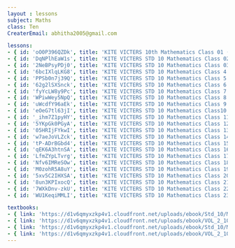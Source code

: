 ```yaml
--- 
layout : lessons 
subject: Maths
class: Ten
CreaterEmail: abhitha2005@gmail.com

lessons: 
- { id: 'oO0P396QZDk', title: 'KITE VICTERS 10th Mathematics Class 01 (First Bell-ഫസ്റ്റ് ബെല്‍)' }
- { id: 'DqNPlhEaW1s', title: 'KITE VICTERS STD 10 Mathematics Class 02 (First Bell-ഫസ്റ്റ് ബെല്‍)' }
- { id: '2NeBPsyPDj0', title: 'KITE VICTERS STD 10 Mathematics Class 03 (First Bell-ഫസ്റ്റ് ബെല്‍)' }
- { id: '6bcIXlqLKG8', title: 'KITE VICTERS STD 10 Mathematics Class 4 (First Bell-ഫസ്റ്റ് ബെല്‍)' }
- { id: 'PPSb0n7j39Q', title: 'KITE VICTERS STD 10 Mathematics Class 5 (First Bell-ഫസ്റ്റ് ബെല്‍)' }
- { id: '62g2lSXSnck', title: 'KITE VICTERS STD 10 Mathematics Class 6 (First Bell-ഫസ്റ്റ് ബെല്‍)' }
- { id: 'fyYcLW8y9Pc', title: 'KITE VICTERS STD 10 Mathematics Class 7 (First Bell-ഫസ്റ്റ് ബെല്‍)' }
- { id: 'WPiwWey5NpQ', title: 'KITE VICTERS STD 10 Mathematics Class 8 (First Bell-ഫസ്റ്റ് ബെല്‍)' }
- { id: 'uWcdfY96aEk', title: 'KITE VICTERS STD 10 Mathematics Class 9 (First Bell-ഫസ്റ്റ് ബെല്‍)' }
- { id: 'eOeG7tl63jI', title: 'KITE VICTERS STD 10 Mathematics Class10 (First Bell-ഫസ്റ്റ് ബെല്‍)' }
- { id: '_ihm7Z1pyHY', title: 'KITE VICTERS STD 10 Mathematics Class 11 (First Bell-ഫസ്റ്റ് ബെല്‍)' }
- { id: '5YKpGk0PGyA', title: 'KITE VICTERS STD 10 Mathematics Class 12 (First Bell-ഫസ്റ്റ് ബെല്‍)' }
- { id: '05HRIjFYkwI', title: 'KITE VICTERS STD 10 Mathematics Class 13 (First Bell-ഫസ്റ്റ് ബെല്‍)' }
- { id: 'w7aeJoVLZck', title: 'KITE VICTERS STD 10 Mathematics Class 14 (First Bell-ഫസ്റ്റ് ബെല്‍)' }
- { id: 'tP-ADrBGbd4', title: 'KITE VICTERS STD 10 Mathematics Class 15 (First Bell-ഫസ്റ്റ് ബെല്‍)' }
- { id: 'qEK6A3htnSA', title: 'KITE VICTERS STD 10 Mathematics Class 16 (First Bell-ഫസ്റ്റ് ബെല്‍)' }
- { id: 'LfmZYpLTvrg', title: 'KITE VICTERS STD 10 Mathematics Class 17 (First Bell-ഫസ്റ്റ് ബെല്‍)' }
- { id: 'Nfv6IMReSOw', title: 'KITE VICTERS STD 10 Mathematics Class 18 (First Bell-ഫസ്റ്റ് ബെല്‍)' }
- { id: 'M0zohR5A8uY', title: 'KITE VICTERS STD 10 Mathematics Class 19 (First Bell-ഫസ്റ്റ് ബെല്‍)' }
- { id: '5xv5C2IHXSA', title: 'KITE VICTERS STD 10 Mathematics Class 20 (First Bell-ഫസ്റ്റ് ബെല്‍)' }
- { id: '8un3KPIxocQ', title: 'KITE VICTERS STD 10 Mathematics Class 21(First Bell-ഫസ്റ്റ് ബെല്‍)' }
- { id: '7WXkDnv-zkU', title: 'KITE VICTERS STD 10 Mathematics Class 22 (First Bell-ഫസ്റ്റ് ബെല്‍)' }
- { id: 'WU1KeqiMMLI', title: 'KITE VICTERS STD 10 Mathematics Class 23 (First Bell-ഫസ്റ്റ് ബെല്‍)' }

textbooks:
- { link: 'https://d1v6qmyxzkp4v1.cloudfront.net/uploads/ebook/Std_10/Mathematics_Eng_1/Mathematics_Eng_1.pdf', title: 'Maths Part -1' , medium: 'English' }
- { link: 'https://d1v6qmyxzkp4v1.cloudfront.net/uploads/ebook/VOL_2_10/Maths_English_2/Maths_English_2.pdf', title: 'Maths Part -2' , medium: 'English' }
- { link: 'https://d1v6qmyxzkp4v1.cloudfront.net/uploads/ebook/Std_10/Mathematics_Mal_1/Mathematics_Mal_1.pdf', title: 'Maths Part -1' , medium: 'Malayalam' }
- { link: 'https://d1v6qmyxzkp4v1.cloudfront.net/uploads/ebook/VOL_2_10/Maths_Malayalam_2/Maths_Malayalam_2.pdf', title: 'Maths Part -2' , medium: 'Malayalam' }
---
```

